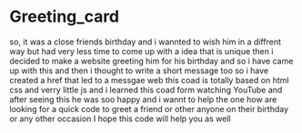 # Greeting_card 
so, it was a close friends birthday and i wannted to wish him in a diffrent way but had very less time to come up with a idea that is unique 
then i decided to make a website greeting him for his birthday and so i have came up with this 
and then i thought to write a short message too so i have created a href that led to a messgae web
this coad is totally based on html css and verry little js and i learned this coad form watching YouTube
and after seeing this he was soo happy and i wannt to help the one how are looking for a quick code to greet a friend or other anyone on their birthday or any other occasion
I hope this code will help you as well 
